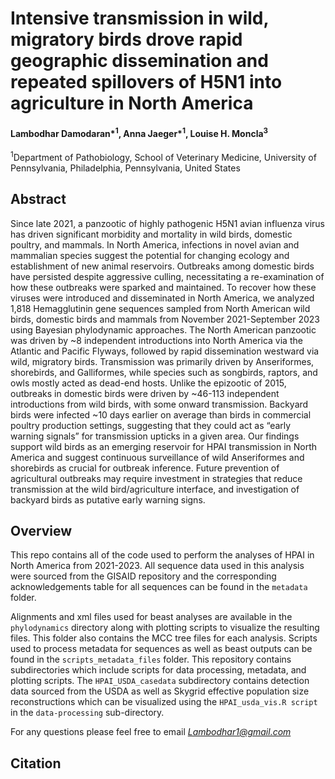 # Intensive transmission in wild, migratory birds drove rapid geographic dissemination and repeated spillovers of H5N1 into agriculture in North America 

#### Lambodhar Damodaran*<sup>1</sup>, Anna Jaeger*<sup>1</sup>, Louise H. Moncla<sup>3</sup>

<sup>1</sup>Department of Pathobiology, School of Veterinary Medicine, University of Pennsylvania, Philadelphia, Pennsylvania, United States


## Abstract 
Since late 2021, a panzootic of highly pathogenic H5N1 avian influenza virus has driven significant morbidity and mortality in wild birds, domestic poultry, and mammals. In North America, infections in novel avian and mammalian species suggest the potential for changing ecology and establishment of new animal reservoirs. Outbreaks among domestic birds have persisted despite aggressive culling, necessitating a re-examination of how these outbreaks were sparked and maintained. To recover how these viruses were introduced and disseminated in North America, we analyzed 1,818 Hemagglutinin gene sequences sampled from North American wild birds, domestic birds and mammals from November 2021-September 2023 using Bayesian phylodynamic approaches. The North American panzootic was driven by ~8 independent introductions into North America via the Atlantic and Pacific Flyways, followed by rapid dissemination westward via wild, migratory birds. Transmission was primarily driven by Anseriformes, shorebirds, and Galliformes, while species such as songbirds, raptors, and owls mostly acted as dead-end hosts. Unlike the epizootic of 2015, outbreaks in domestic birds were driven by ~46-113 independent introductions from wild birds, with some onward transmission. Backyard birds were infected ~10 days earlier on average than birds in commercial poultry production settings, suggesting that they could act as “early warning signals” for transmission upticks in a given area. Our findings support wild birds as an emerging reservoir for HPAI transmission in North America and suggest continuous surveillance of wild Anseriformes and shorebirds as crucial for outbreak inference. Future prevention of agricultural outbreaks may require investment in strategies that reduce transmission at the wild bird/agriculture interface, and investigation of backyard birds as putative early warning signs.

## Overview
This repo contains all of the code used to perform the analyses of HPAI in North America from 2021-2023. All sequence data used in this analysis were sourced from the GISAID repository and the corresponding acknowledgements table for all sequences can be found in the `metadata` folder. 

Alignments and xml files used for beast analyses are available in the `phylodynamics` directory along with plotting scripts to visualize the resulting files. This folder also contains the MCC tree files for each analysis. Scripts used to process metadata for sequences as well as beast outputs can be found in the `scripts_metadata_files` folder. This repository contains subdirectories which include scripts for data processing, metadata, and plotting scripts. The `HPAI_USDA_casedata` subdirectory contains detection data sourced from the USDA as well as Skygrid effective population size reconstructions which can be visualized using the `HPAI_usda_vis.R script` in the `data-processing` sub-directory.

For any questions please feel free to email *Lambodhar1@gmail.com*

## Citation

